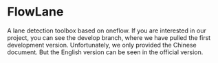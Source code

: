 # FlowLane
A lane detection toolbox based on oneflow. If you are interested in our project, you can see the develop branch, where we have pulled the first development version. Unfortunately, we only provided the Chinese document. But the English version can be seen in the official version.
